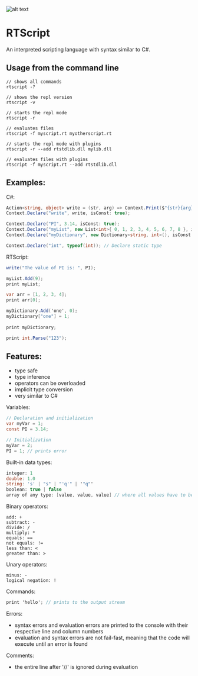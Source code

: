 ![alt text](https://github.com/miroiu/rt-script/blob/master/RTScript/icon.ico "RTScript logo")
# RTScript
An interpreted scripting language with syntax similar to C#.

## Usage from the command line
```
// shows all commands
rtscript -?

// shows the repl version
rtscript -v 

// starts the repl mode
rtscript -r

// evaluates files
rtscript -f myscript.rt myotherscript.rt

// starts the repl mode with plugins
rtscript -r --add rtstdlib.dll mylib.dll

// evaluates files with plugins
rtscript -f myscript.rt --add rtstdlib.dll
```

## Examples:
C#:
```csharp
Action<string, object> write = (str, arg) => Context.Print($"{str}{arg}");
Context.Declare("write", write, isConst: true);

Context.Declare("PI", 3.14, isConst: true);
Context.Declare("myList", new List<int>{ 0, 1, 2, 3, 4, 5, 6, 7, 8 }, isConst: true);
Context.Declare("myDictionary", new Dictionary<string, int>(), isConst: true);

Context.Declare("int", typeof(int)); // Declare static type
```

RTScript:
```csharp
write("The value of PI is: ", PI);

myList.Add(9);
print myList;

var arr = [1, 2, 3, 4];
print arr[0];

myDictionary.Add('one', 0);
myDictionary["one"] = 1;
 
print myDictionary;

print int.Parse("123");
```

## Features:
  - type safe
  - type inference
  - operators can be overloaded
  - implicit type conversion
  - very similar to C#
  
Variables:
```csharp
// Declaration and initialization
var myVar = 1;
const PI = 3.14;

// Initialization
myVar = 2;
PI = 1; // prints error
```

Built-in data types:
```csharp
integer: 1
double: 1.0
string: 's' | "s" | "'q'" | '"q"'
boolean: true | false
array of any type: [value, value, value] // where all values have to be of the same type
```

Binary operators:
```
add: +
subtract: -
divide: /
multiply: *
equals: ==
not equals: !=
less than: <
greater than: > 
```

Unary operators:
```
minus: -
logical negation: !
```

Commands:
```csharp
print 'hello'; // prints to the output stream
```

Errors:
  - syntax errors and evaluation errors are printed to the console with their respective line and column numbers
  - evaluation and syntax errors are not fail-fast, meaning that the code will execute until an error is found

Comments:
  - the entire line after '//' is ignored during evaluation 
